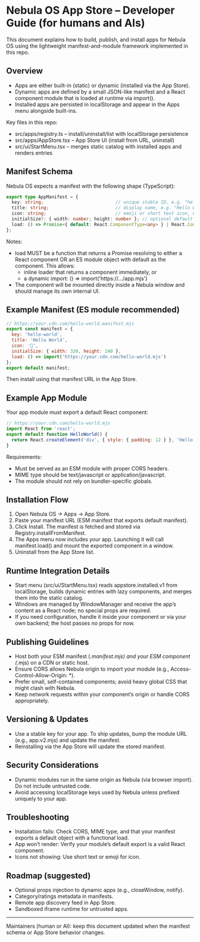 # Nebula OS App Store – Developer Guide (for humans and AIs)

This document explains how to build, publish, and install apps for Nebula OS using the lightweight manifest-and-module framework implemented in this repo.

## Overview
- Apps are either built-in (static) or dynamic (installed via the App Store).
- Dynamic apps are defined by a small JSON-like manifest and a React component module that is loaded at runtime via import().
- Installed apps are persisted in localStorage and appear in the Apps menu alongside built-ins.

Key files in this repo:
- src/apps/registry.ts – install/uninstall/list with localStorage persistence
- src/apps/AppStore.tsx – App Store UI (install from URL, uninstall)
- src/ui/StartMenu.tsx – merges static catalog with installed apps and renders entries

## Manifest Schema
Nebula OS expects a manifest with the following shape (TypeScript):

```ts
export type AppManifest = {
  key: string;                           // unique stable ID, e.g. "hello-world"
  title: string;                         // display name, e.g. "Hello World"
  icon: string;                          // emoji or short text icon, e.g. "👋"
  initialSize?: { width: number; height: number }; // optional default window size
  load: () => Promise<{ default: React.ComponentType<any> } | React.ComponentType<any>>;
};
```

Notes:
- load MUST be a function that returns a Promise resolving to either a React component OR an ES module object with default as the component. This allows:
  - inline loader that returns a component immediately, or
  - a dynamic import: () => import('https://.../app.mjs')
- The component will be mounted directly inside a Nebula window and should manage its own internal UI.

## Example Manifest (ES module recommended)
```js
// https://your.cdn.com/hello-world.manifest.mjs
export const manifest = {
  key: 'hello-world',
  title: 'Hello World',
  icon: '👋',
  initialSize: { width: 320, height: 240 },
  load: () => import('https://your.cdn.com/hello-world.mjs')
};
export default manifest;
```
Then install using that manifest URL in the App Store.

## Example App Module
Your app module must export a default React component:
```js
// https://your.cdn.com/hello-world.mjs
import React from 'react';
export default function HelloWorld() {
  return React.createElement('div', { style: { padding: 12 } }, 'Hello from the web!');
}
```
Requirements:
- Must be served as an ESM module with proper CORS headers.
- MIME type should be text/javascript or application/javascript.
- The module should not rely on bundler-specific globals.

## Installation Flow
1. Open Nebula OS → Apps → App Store.
2. Paste your manifest URL (ESM manifest that exports default manifest).
3. Click Install. The manifest is fetched and stored via Registry.installFromManifest.
4. The Apps menu now includes your app. Launching it will call manifest.load() and mount the exported component in a window.
5. Uninstall from the App Store list.

## Runtime Integration Details
- Start menu (src/ui/StartMenu.tsx) reads appstore.installed.v1 from localStorage, builds dynamic entries with lazy components, and merges them into the static catalog.
- Windows are managed by WindowManager and receive the app’s content as a React node; no special props are required.
- If you need configuration, handle it inside your component or via your own backend; the host passes no props for now.

## Publishing Guidelines
- Host both your ESM manifest (*.manifest.mjs) and your ESM component (*.mjs) on a CDN or static host.
- Ensure CORS allows Nebula origin to import your module (e.g., Access-Control-Allow-Origin: *).
- Prefer small, self-contained components; avoid heavy global CSS that might clash with Nebula.
- Keep network requests within your component’s origin or handle CORS appropriately.

## Versioning & Updates
- Use a stable key for your app. To ship updates, bump the module URL (e.g., app.v2.mjs) and update the manifest.
- Reinstalling via the App Store will update the stored manifest.

## Security Considerations
- Dynamic modules run in the same origin as Nebula (via browser import). Do not include untrusted code.
- Avoid accessing localStorage keys used by Nebula unless prefixed uniquely to your app.

## Troubleshooting
- Installation fails: Check CORS, MIME type, and that your manifest exports a default object with a functional load.
- App won’t render: Verify your module’s default export is a valid React component.
- Icons not showing: Use short text or emoji for icon.

## Roadmap (suggested)
- Optional props injection to dynamic apps (e.g., closeWindow, notify).
- Category/ratings metadata in manifests.
- Remote app discovery feed in App Store.
- Sandboxed iframe runtime for untrusted apps.

---
Maintainers (human or AI): keep this document updated when the manifest schema or App Store behavior changes.
